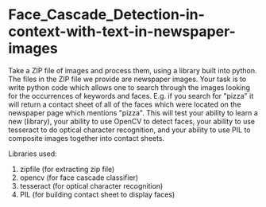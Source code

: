 # Face_Cascade_Detection-in-context-with-text-in-newspaper-images
Take a ZIP file of images and process them, using a library built into python. The files in the ZIP file we provide are newspaper images. Your task is to write python code which allows one to search through the images looking for the occurrences of keywords and faces. E.g. if you search for "pizza" it will return a contact sheet of all of the faces which were located on the newspaper page which mentions "pizza". This will test your ability to learn a new (library), your ability to use OpenCV to detect faces, your ability to use tesseract to do optical character recognition, and your ability to use PIL to composite images together into contact sheets.


Libraries used:
1) zipfile (for extracting zip file)
2) opencv (for face cascade classifier)
3) tesseract (for optical character recognition)
4) PIL (for building contact sheet to display faces)
